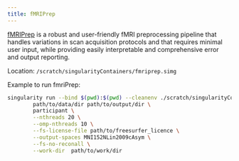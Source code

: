 ```yaml
---
title: fMRIPrep
---
```


[fMRIPrep](https://fmriprep.org/en/latest/index.html) is a robust and user-friendly fMRI preprocessing pipeline that handles variations in scan acquisition protocols and that requires minimal user input, while providing easily interpretable and comprehensive error and output reporting.

Location: `/scratch/singularityContainers/fmriprep.simg`

Example to run fmriPrep:
```bash
singularity run --bind $(pwd):$(pwd) --cleanenv ./scratch/singularityContainers/singularity/fmriprep.simg \
        path/to/data/dir path/to/output/dir \
        participant \
        --nthreads 20 \
        --omp-nthreads 10 \
        --fs-license-file path/to/freesurfer_licence \
        --output-spaces MNI152NLin2009cAsym \
        --fs-no-reconall \
        --work-dir  path/to/work/dir
```